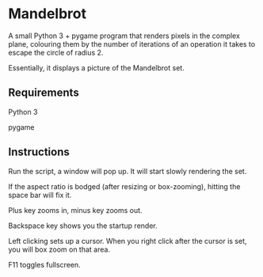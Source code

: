 # Mandelbrot

A small Python 3 + pygame program that renders pixels in the complex plane, colouring them by the number of iterations of an operation it takes to escape the circle of radius 2.

Essentially, it displays a picture of the Mandelbrot set.

## Requirements

Python 3

pygame

## Instructions

Run the script, a window will pop up. It will start slowly rendering the set.

If the aspect ratio is bodged (after resizing or box-zooming), hitting the space bar will fix it.

Plus key zooms in, minus key zooms out.

Backspace key shows you the startup render.

Left clicking sets up a cursor. When you right click after the cursor is set, you will box zoom on that area.

F11 toggles fullscreen.
